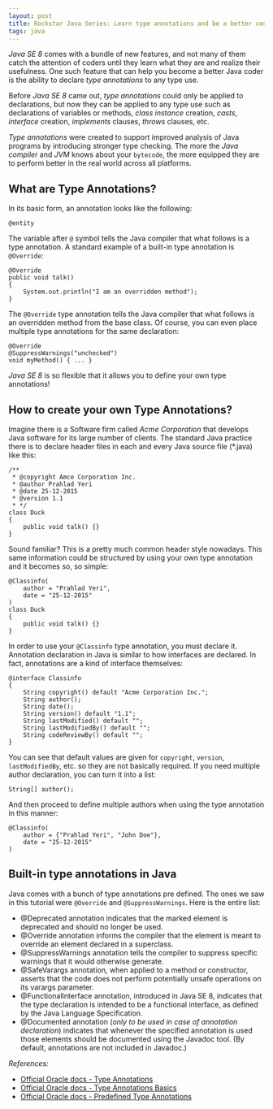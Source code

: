 ```yaml
---
layout: post
title: Rockstar Java Series: Learn type annotations and be a better coder
tags: java
---
```


*Java SE 8* comes with a bundle of new features, and not many of them catch the attention of coders until they learn what they are and realize their usefulness. One such feature that can help you become a better Java coder is the ability to declare *type annotations* to any type use.<!--more-->

Before *Java SE 8* came out, *type annotations* could only be applied to declarations, but now they can be applied to any type use such as declarations of variables or methods, *class instance* creation, *casts*, *interface* creation, *implements* clauses, *throws* clauses, etc.

*Type annotations* were created to support improved analysis of Java programs by introducing stronger type checking. The more the *Java compiler* and *JVM* knows about your `bytecode`, the more equipped they are to perform better in the real world across all platforms.

What are Type Annotations?
--------------------------

In its basic form, an annotation looks like the following:

	@entity

The variable after `@` symbol tells the Java compiler that what follows is a type annotation. A standard example of a built-in type annotation is `@Override`:

	@Override
	public void talk()
	{
		System.out.println("I am an overridden method");
	}

The `@Override` type annotation tells the Java compiler that what follows is an overridden method from the base class. Of course, you can even place multiple type annotations for the same declaration:

	@Override
	@SuppressWarnings("unchecked")
	void myMethod() { ... }

*Java SE 8* is so flexible that it allows you to define your own type annotations!

How to create your own Type Annotations?
----------------------------------------

Imagine there is a Software firm called *Acme Corporation* that develops Java software for its large number of clients. The standard Java practice there is to declare header files in each and every Java source file (\*.java) like this:

    /**
     * @copyright Amce Corporation Inc.
     * @author Prahlad Yeri
     * @date 25-12-2015
     * @version 1.1
     * */
    class Duck 
    {
        public void talk() {}
    }

Sound familiar? This is a pretty much common header style nowadays. This same information could be structured by using your own type annotation and it becomes so, so simple:

    @Classinfo(
        author = "Prahlad Yeri",
        date = "25-12-2015"
    )
    class Duck 
    {
        public void talk() {}
    }

In order to use your `@Classinfo` type annotation, you must declare it. Annotation declaration in Java is similar to how interfaces are declared. In fact, annotations are a kind of interface themselves:

    @interface Classinfo 
    {
        String copyright() default "Acme Corporation Inc.";
        String author();
        String date();
        String version() default "1.1";
        String lastModified() default "";
        String lastModifiedBy() default "";
        String codeReviewBy() default ""; 
    }

You can see that default values are given for `copyright`, `version`, `lastModifiedBy`, etc. so they are not basically required. If you need multiple author declaration, you can turn it into a list:

	String[] author();

And then proceed to define multiple authors when using the type annotation in this manner:

    @Classinfo(
        author = {"Prahlad Yeri", "John Doe"},
        date = "25-12-2015"
    )

Built-in type annotations in Java
---------------------------------

Java comes with a bunch of type annotations pre defined. The ones we saw in this tutorial were `@Override` and `@SuppressWarnings`. Here is the entire list:

- @Deprecated annotation indicates that the marked element is deprecated and should no longer be used.
- @Override annotation informs the compiler that the element is meant to override an element declared in a superclass.
- @SuppressWarnings annotation tells the compiler to suppress specific warnings that it would otherwise generate.
- @SafeVarargs annotation, when applied to a method or constructor, asserts that the code does not perform potentially unsafe operations on its varargs parameter.
- @FunctionalInterface annotation, introduced in Java SE 8, indicates that the type declaration is intended to be a functional interface, as defined by the Java Language Specification.
- @Documented annotation (*only to be used in case of annotation declaration*) indicates that whenever the specified annotation is used those elements should be documented using the Javadoc tool. (By default, annotations are not included in Javadoc.)

*References:*

- [Official Oracle docs - Type Annotations](https://docs.oracle.com/javase/tutorial/java/annotations/index.html)
- [Official Oracle docs - Type Annotations Basics](https://docs.oracle.com/javase/tutorial/java/annotations/basics.html)
- [Official Oracle docs - Predefined Type Annotations](https://docs.oracle.com/javase/tutorial/java/annotations/predefined.html)
